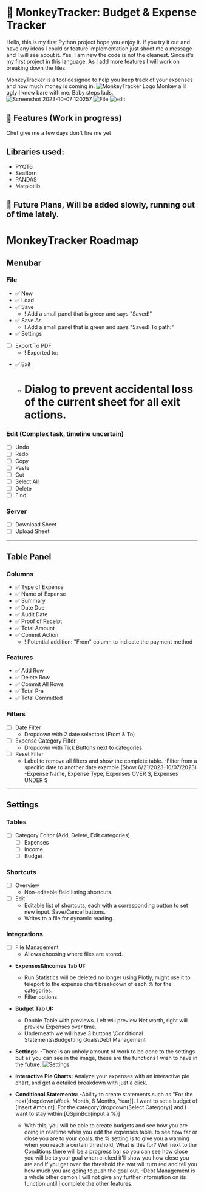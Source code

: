 # 🐒 MonkeyTracker: Budget & Expense Tracker

Hello, this is my first Python project hope you enjoy it. if you try it out and have any ideas I could or feature implementation just shoot me a message and I will see about it. Yes, I am new the code is not the cleanest. Since it's my first project in this language. As I add more features I will work on breaking down the files.

MonkeyTracker is a tool designed to help you keep track of your expenses and how much money is coming in.
![MonkeyTracker Logo](C:\Dev\PythonProjects\TheMonkeyTracker\images\icons8-monkey-96.png) 
Monkey a lil ugly I know bare with me. Baby steps lads.
 ![Screenshot 2023-10-07 120257](https://github.com/HowLoveLee/TheMonkeyTracker/assets/78504600/daa8dd9d-b8fe-4c87-8cd4-f77cd96f37b6)
 ![File](https://github.com/HowLoveLee/TheMonkeyTracker/assets/78504600/a25572ab-4ee8-46cb-9967-ec9a07e6b93a)
![edit](https://github.com/HowLoveLee/TheMonkeyTracker/assets/78504600/c828da77-0235-4de6-81e9-2058a8229a6a)


## 🌟 Features (Work in progress)
Chef give me a few days don't fire me yet
## Libraries used:
- PYQT6
- SeaBorn
- PANDAS
- Matplotlib
 
## 📅 Future Plans, Will be added slowly, running out of time lately.

# MonkeyTracker Roadmap

## Menubar

### File
- :white_check_mark: New
- :white_check_mark: Load
- :white_check_mark: Save
  - ! Add a small panel that is green and says "Saved!"
- :white_check_mark: Save As
  - ! Add a small panel that is green and says "Saved! To path:"
- :white_check_mark: Settings
- [ ] Export To PDF
  - ! Exported to:
- :white_check_mark: Exit
  - # Dialog to prevent accidental loss of the current sheet for all exit actions.

### Edit (Complex task, timeline uncertain)
- [ ] Undo
- [ ] Redo
- [ ] Copy
- [ ] Paste
- [ ] Cut
- [ ] Select All
- [ ] Delete
- [ ] Find

### Server
- [ ] Download Sheet
- [ ] Upload Sheet

---

## Table Panel

### Columns
- :white_check_mark: Type of Expense
- :white_check_mark: Name of Expense
- :white_check_mark: Summary
- :white_check_mark: Date Due
- :white_check_mark: Audit Date
- :white_check_mark: Proof of Receipt
- :white_check_mark: Total Amount
- :white_check_mark: Commit Action
  - ! Potential addition: "From" column to indicate the payment method

### Features
- :white_check_mark: Add Row
- :white_check_mark: Delete Row
- :white_check_mark: Commit All Rows
- :white_check_mark: Total Pre
- :white_check_mark: Total Committed

### Filters
- [ ] Date Filter
  - Dropdown with 2 date selectors (From & To)
- [ ] Expense Category Filter
  - Dropdown with Tick Buttons next to categories.
- [ ] Reset Filter
  - Label to remove all filters and show the complete table.
     -Filter from a specific date to another date example (Show 6/21/2023-10/07/2023)
     -Expense Name, Expense Type, Expenses OVER $<Inset amount>, Expenses UNDER $<Inset amount>
---

## Settings

### Tables
- [ ] Category Editor (Add, Delete, Edit categories)
  - [ ] Expenses
  - [ ] Income
  - [ ] Budget

### Shortcuts
- [ ] Overview
  - Non-editable field listing shortcuts.
- [ ] Edit
  - Editable list of shortcuts, each with a corresponding button to set new input. Save/Cancel buttons.
  - Writes to a file for dynamic reading.

### Integrations
- [ ] File Management
  - Allows choosing where files are stored.

     
- **Expenses&Incomes Tab UI:** 
  - Run Statistics will be deleted no longer using Plotly, might use it to teleport to the expense chart breakdown of each % for the categories.
  - Filter options

- **Budget Tab UI:** 
  - Double Table with previews. Left will preview Net worth, right will preview Expenses over time.
  - Underneath we will have 3 buttons \Conditional Statements\Budgetting Goals\Debt Management
 
- **Settings:**
   -There is an unholy amount of work to be done to the settings but as you can see in the image, these are the functions I wish to have in the future.
  ![Settings](https://github.com/HowLoveLee/TheMonkeyTracker/assets/78504600/55d83fbb-f326-4d7e-ad21-b971ae27e85f)
- **Interactive Pie Charts:** Analyze your expenses with an interactive pie chart, and get a detailed breakdown with just a click.
- **Conditional Statements:**
   -Ability to create statements such as "For the next[dropdown(Week, Month, 6 Months, Year)]. I want to set a budget of [Insert Amount]. For the category[dropdown(Select Category)] and I want to stay within [QSpinBox(input a %)]
    - With this, you will be able to create budgets and see how you are doing in realtime when you edit the expenses table. to see how far or close you are to your goals. the % setting is to give you a warning when you reach a certain threshold, What is this for? Well next to the Conditions there will be a progress bar so you can see how close you will be to your goal when clicked it'll show you how close you are and if you get over the threshold the war will turn red and tell you how much you are going to push the goal out.
  -Debt Management is a whole other demon I will not give any further information on its function until I complete the other features.
